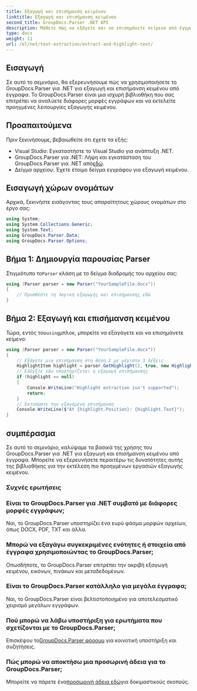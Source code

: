 ```yaml
---
title: Εξαγωγή και επισήμανση κειμένου
linktitle: Εξαγωγή και επισήμανση κειμένου
second_title: GroupDocs.Parser .NET API
description: Μάθετε πώς να εξάγετε και να επισημάνετε κείμενο από έγγραφα χρησιμοποιώντας το GroupDocs.Parser για .NET. Εύκολα βήματα για αποτελεσματική εξαγωγή κειμένου στα έργα σας .NET.
type: docs
weight: 11
url: /el/net/text-extraction/extract-and-highlight-text/
---
```

## Εισαγωγή
Σε αυτό το σεμινάριο, θα εξερευνήσουμε πώς να χρησιμοποιήσετε το GroupDocs.Parser για .NET για εξαγωγή και επισήμανση κειμένου από έγγραφα. Το GroupDocs.Parser είναι μια ισχυρή βιβλιοθήκη που σας επιτρέπει να αναλύετε διάφορες μορφές εγγράφων και να εκτελείτε προηγμένες λειτουργίες εξαγωγής κειμένου.
## Προαπαιτούμενα
Πριν ξεκινήσουμε, βεβαιωθείτε ότι έχετε τα εξής:
- Visual Studio: Εγκαταστήστε το Visual Studio για ανάπτυξη .NET.
-  GroupDocs.Parser για .NET: Λήψη και εγκατάσταση του GroupDocs.Parser για .NET από[εδώ](https://releases.groupdocs.com/parser/net/).
- Δείγμα αρχείου: Έχετε έτοιμο δείγμα εγγράφου για εξαγωγή κειμένου.

## Εισαγωγή χώρων ονομάτων
Αρχικά, ξεκινήστε εισάγοντας τους απαραίτητους χώρους ονομάτων στο έργο σας:
```csharp
using System;
using System.Collections.Generic;
using System.Text;
using GroupDocs.Parser.Data;
using GroupDocs.Parser.Options;
```
## Βήμα 1: Δημιουργία παρουσίας Parser
 Στιγμιότυπο το`Parser` κλάση με το δείγμα διαδρομής του αρχείου σας:
```csharp
using (Parser parser = new Parser("YourSampleFile.docx"))
{
    // Προσθέστε τη λογική εξαγωγής και επισήμανσης εδώ
}
```
## Βήμα 2: Εξαγωγή και επισήμανση κειμένου
 Τώρα, εντός του`using`μπλοκ, μπορείτε να εξαγάγετε και να επισημάνετε κείμενο:
```csharp
using (Parser parser = new Parser("YourSampleFile.docx"))
{
    // Εξάγετε μια επισήμανση στη θέση 2 με μέγιστο 3 λέξεις
    HighlightItem highlight = parser.GetHighlight(2, true, new HighlightOptions(3));
    // Ελέγξτε εάν υποστηρίζεται η εξαγωγή επισήμανσης
    if (highlight == null)
    {
        Console.WriteLine("Highlight extraction isn't supported");
        return;
    }
    // Εκτυπώστε την εξαγόμενη επισήμανση
    Console.WriteLine($"At {highlight.Position}: {highlight.Text}");
}
```

## συμπέρασμα
Σε αυτό το σεμινάριο, καλύψαμε τα βασικά της χρήσης του GroupDocs.Parser για .NET για εξαγωγή και επισήμανση κειμένου από έγγραφα. Μπορείτε να εξερευνήσετε περαιτέρω τις δυνατότητες αυτής της βιβλιοθήκης για την εκτέλεση πιο προηγμένων εργασιών εξαγωγής κειμένου.

### Συχνές ερωτήσεις
### Είναι το GroupDocs.Parser για .NET συμβατό με διάφορες μορφές εγγράφων;
Ναι, το GroupDocs.Parser υποστηρίζει ένα ευρύ φάσμα μορφών αρχείων, όπως DOCX, PDF, TXT και άλλα.
### Μπορώ να εξαγάγω συγκεκριμένες ενότητες ή στοιχεία από έγγραφα χρησιμοποιώντας το GroupDocs.Parser;
Οπωσδήποτε, το GroupDocs.Parser επιτρέπει την ακριβή εξαγωγή κειμένου, εικόνων, πινάκων και μεταδεδομένων.
### Είναι το GroupDocs.Parser κατάλληλο για μεγάλα έγγραφα;
Ναι, το GroupDocs.Parser είναι βελτιστοποιημένο για αποτελεσματικό χειρισμό μεγάλων εγγράφων.
### Πού μπορώ να λάβω υποστήριξη για ερωτήματα που σχετίζονται με το GroupDocs.Parser;
 Επισκέψου το[GroupDocs.Parser φόρουμ](https://forum.groupdocs.com/c/parser/17) για κοινοτική υποστήριξη και συζητήσεις.
### Πώς μπορώ να αποκτήσω μια προσωρινή άδεια για το GroupDocs.Parser;
 Μπορείτε να πάρετε ένα[προσωρινή άδεια εδώ](https://purchase.groupdocs.com/temporary-license/)για δοκιμαστικούς σκοπούς.